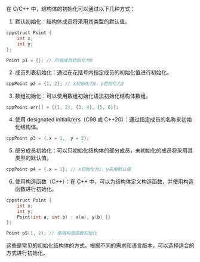 在 C/C++ 中，结构体的初始化可以通过以下几种方式：

1. 默认初始化：结构体成员将采用其类型的默认值。

```cpp
cppstruct Point {
    int x;
    int y;
};

Point p1 = {}; // 所有成员初始化为0
```

2. 成员列表初始化：通过在花括号内指定成员的初始化值进行初始化。

```cpp
cppPoint p2 = {1, 2}; // x初始化为1，y初始化为2
```

3. 数组初始化：可以使用数组初始化语法初始化结构体数组。

```cpp
cppPoint arr[] = {{1, 2}, {3, 4}, {5, 6}};
```

4. 使用 designated initializers（C99 或 C++20）：通过指定成员的名称来初始化结构体。

```cpp
cppPoint p3 = {.x = 1, .y = 2};
```

5. 部分成员初始化：可以只初始化结构体的部分成员，未初始化的成员将采用其类型的默认值。

```cpp
cppPoint p4 = {.x = 1}; // x初始化为1，y采用默认值
```

6. 使用构造函数（C++）：在 C++ 中，可以为结构体定义构造函数，并使用构造函数进行初始化。

```cpp
cppstruct Point {
    int x;
    int y;
    Point(int a, int b) : x(a), y(b) {}
};

Point p5(1, 2); // 使用构造函数初始化
```

这些是常见的初始化结构体的方式，根据不同的需求和语言版本，可以选择适合的方式进行初始化。